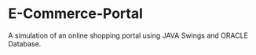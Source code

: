 # E-Commerce-Portal
A simulation of an online shopping portal using JAVA Swings and ORACLE Database.
